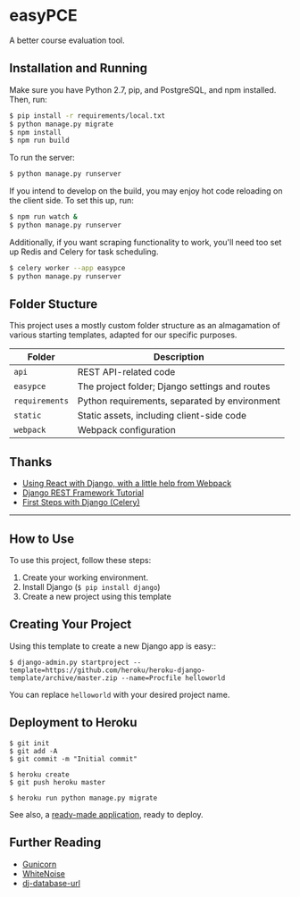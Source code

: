 # easyPCE

A better course evaluation tool.

## Installation and Running

Make sure you have Python 2.7, pip, and PostgreSQL, and npm installed. Then, run:

```sh
$ pip install -r requirements/local.txt
$ python manage.py migrate
$ npm install
$ npm run build
```

To run the server:

```sh
$ python manage.py runserver
```

If you intend to develop on the build, you may enjoy hot code reloading on the
client side. To set this up, run:

```sh
$ npm run watch &
$ python manage.py runserver
```

Additionally, if you want scraping functionality to work, you'll need too
set up Redis and Celery for task scheduling.

```sh
$ celery worker --app easypce
$ python manage.py runserver
```

## Folder Stucture

This project uses a mostly custom folder structure as an almagamation of
various starting templates, adapted for our specific purposes.

| Folder            | Description
|-------------------|-------------
| `api`             | REST API-related code
| `easypce`         | The project folder; Django settings and routes
| `requirements`    | Python requirements, separated by environment
| `static`          | Static assets, including client-side code
| `webpack`         | Webpack configuration

## Thanks

- [Using React with Django, with a little help from Webpack][1]
- [Django REST Framework Tutorial][2]
- [First Steps with Django (Celery)][3]

[1]: https://geezhawk.github.io/using-react-with-django-rest-framework
[2]: http://www.django-rest-framework.org/tutorial/1-serialization/
[3]: http://docs.celeryproject.org/en/latest/django/first-steps-with-django.html

---

## How to Use

To use this project, follow these steps:

1. Create your working environment.
2. Install Django (`$ pip install django`)
3. Create a new project using this template

## Creating Your Project

Using this template to create a new Django app is easy::

    $ django-admin.py startproject --template=https://github.com/heroku/heroku-django-template/archive/master.zip --name=Procfile helloworld

You can replace ``helloworld`` with your desired project name.

## Deployment to Heroku

    $ git init
    $ git add -A
    $ git commit -m "Initial commit"

    $ heroku create
    $ git push heroku master

    $ heroku run python manage.py migrate

See also, a [ready-made application](https://github.com/heroku/python-getting-started), ready to deploy.

## Further Reading

- [Gunicorn](https://warehouse.python.org/project/gunicorn/)
- [WhiteNoise](https://warehouse.python.org/project/whitenoise/)
- [dj-database-url](https://warehouse.python.org/project/dj-database-url/)
